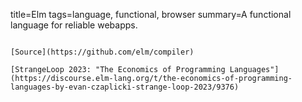 title=Elm
tags=language, functional, browser
summary=A functional language for reliable webapps.
~~~~~~

[Source](https://github.com/elm/compiler)

[StrangeLoop 2023: "The Economics of Programming Languages"](https://discourse.elm-lang.org/t/the-economics-of-programming-languages-by-evan-czaplicki-strange-loop-2023/9376)
